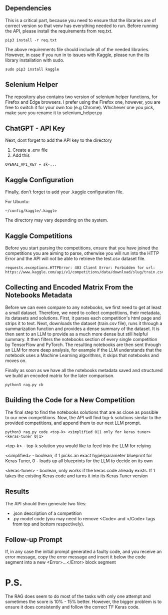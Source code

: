## Dependencies 

This is a critical part, because you need to ensure that the libraries are of correct version so that venv has everything needed to run. Before running the API, please install the requirements from req.txt.

```
pip3 install -r req.txt
```

The above requirements file should include all of the needed libraries. However, in case if you run in to issues with Kaggle, please run the its library installation with sudo.

```
sudo pip3 install kaggle
```

## Selenium Helper

The repository also contains two version of selenium helper functions, for Firefox and Edge browsers. I prefer using the Firefox one, however, you are free to switch it for your own too (e.g Chrome). Whichever one you pick, make sure you rename it to selenium_helper.py

## ChatGPT - API Key
Next, dont forget to add the API key to the directory
1. Create a .env file
2. Add this 
```
OPENAI_API_KEY = sk-...
```

## Kaggle Configuration
Finally, don't forget to add your .kaggle configuration file. 

For Ubuntu:
```
~/config/kaggle/.kaggle
```

The directory may vary depending on the system. 

## Kaggle Competitions

Before you start parsing the competitions, ensure that you have joined the competitions you are aiming to parse, otherwise you will run into the HTTP Error and the API will not be able to retrieve the test.csv dataset file. 

```
requests.exceptions.HTTPError: 403 Client Error: Forbidden for url: https://www.kaggle.com/api/v1/competitions/data/download/slug/train.csv
```


## Collecting and Encoded Matrix From the Notebooks Metadata

Before we can even compare to any notebooks, we first need to get at least a small dataset. Therefore, we need to collect competitions, their metadata, its datasets and solutions. First, it parses each competition's html page and strips it to text. Next, downloads the dataset (train.csv file), runs it through a summarization function and provides a dense summary of the dataset. It is then sent to an LLM to provide as a much more dense but still helpful summary. It then filters the notebooks section of every single competition by TensorFlow and PyTorch. The resulting notebooks are then sent through an LLM for more deep analysis, for example if the LLM understands that the notebook uses a Machine Learning algorithms, it skips that notebooks and moves on. 

Finally as soon as we have all the notebooks metadata saved and structured we build an encoded matrix for the later comparison.

```
python3 rag.py cb
```

## Building the Code for a New Competition

The final step to find the notebooks solutions that are as close as possible to our new competitions. Now, the API will find top-k solutions similar to the provided competitions, and append them to our next LLM prompt. 

```
python3 rag.py code <top-k> <simplified 0|1 only for keras tuner> <keras-tuner 0|1>
```

\<top-k> - top-k solution you would like to feed into the LLM for relying

\<simplified> - boolean, if 1 picks an exact hyperparameter blueprint for Keras Tuner, 0 - loads up all blueprints for the LLM to decide on its own

\<keras-tuner> - boolean, only works if the keras code already exists. If 1 takes the existing Keras code and turns it into its Keras Tuner version

## Results

The API should then generate two files: 

* .json description of a competition
* .py model code (you may need to remove \<Code> and \</Code> tags from top and bottom respectively).

## Follow-up Prompt

If, in any case the initial prompt generated a faulty code, and you receive an error message, copy the error message and insert it below the code segment into a new \<Error>...\</Error> block segment

# P.S.

The RAG does seem to do most of the tasks with only one attempt and sometimes the score is 10% - 15% better. However, the bigger problem is to ensure it does consistently and follow the correct TF Keras code.

